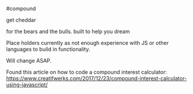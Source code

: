 #compound

get cheddar

for the bears and the bulls. built to help you dream

Place holders currently as not enough experience with JS or other languages to build in functionality.

Will change ASAP.

Found this article on how to code a compound interest calculator: https://www.creatifwerks.com/2017/12/23/compound-interest-calculator-using-javascript/
